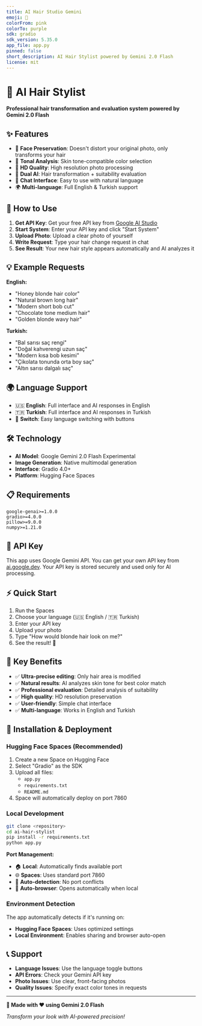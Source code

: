 ```yaml
---
title: AI Hair Studio Gemini
emoji: 🎨
colorFrom: pink
colorTo: purple
sdk: gradio
sdk_version: 5.35.0
app_file: app.py
pinned: false
short_description: AI Hair Stylist powered by Gemini 2.0 Flash
license: mit
---
```


# 🎨 AI Hair Stylist

**Professional hair transformation and evaluation system powered by Gemini 2.0 Flash**

## ✨ Features

- 🎯 **Face Preservation**: Doesn't distort your original photo, only transforms your hair
- 🎨 **Tonal Analysis**: Skin tone-compatible color selection 
- 📱 **HD Quality**: High resolution photo processing
- 🤖 **Dual AI**: Hair transformation + suitability evaluation
- 💬 **Chat Interface**: Easy to use with natural language
- 🌍 **Multi-language**: Full English & Turkish support

## 🚀 How to Use

1. **Get API Key**: Get your free API key from [Google AI Studio](https://ai.google.dev/)
2. **Start System**: Enter your API key and click "Start System"
3. **Upload Photo**: Upload a clear photo of yourself
4. **Write Request**: Type your hair change request in chat
5. **See Result**: Your new hair style appears automatically and AI analyzes it

## 💡 Example Requests

**English:**
- "Honey blonde hair color"
- "Natural brown long hair"
- "Modern short bob cut"
- "Chocolate tone medium hair"
- "Golden blonde wavy hair"

**Turkish:**
- "Bal sarısı saç rengi"
- "Doğal kahverengi uzun saç"
- "Modern kısa bob kesimi"
- "Çikolata tonunda orta boy saç"
- "Altın sarısı dalgalı saç"

## 🌍 Language Support

- 🇺🇸 **English**: Full interface and AI responses in English
- 🇹🇷 **Turkish**: Full interface and AI responses in Turkish
- 🔄 **Switch**: Easy language switching with buttons

## 🛠️ Technology

- **AI Model**: Google Gemini 2.0 Flash Experimental
- **Image Generation**: Native multimodal generation
- **Interface**: Gradio 4.0+
- **Platform**: Hugging Face Spaces

## 📋 Requirements

```
google-genai>=1.0.0
gradio>=4.0.0
pillow>=9.0.0
numpy>=1.21.0
```

## 🔐 API Key

This app uses Google Gemini API. You can get your own API key from [ai.google.dev](https://ai.google.dev/). Your API key is stored securely and used only for AI processing.

## ⚡ Quick Start

1. Run the Spaces
2. Choose your language (🇺🇸 English / 🇹🇷 Turkish)
3. Enter your API key
4. Upload your photo  
5. Type "How would blonde hair look on me?"
6. See the result! 🎨

## 🎯 Key Benefits

- ✅ **Ultra-precise editing**: Only hair area is modified
- ✅ **Natural results**: AI analyzes skin tone for best color match
- ✅ **Professional evaluation**: Detailed analysis of suitability
- ✅ **High quality**: HD resolution preservation
- ✅ **User-friendly**: Simple chat interface
- ✅ **Multi-language**: Works in English and Turkish

## 🔧 Installation & Deployment

### **Hugging Face Spaces (Recommended)**
1. Create a new Space on Hugging Face
2. Select "Gradio" as the SDK
3. Upload all files:
   - `app.py`
   - `requirements.txt` 
   - `README.md`
4. Space will automatically deploy on port 7860

### **Local Development**
```bash
git clone <repository>
cd ai-hair-stylist
pip install -r requirements.txt
python app.py
```

**Port Management:**
- 🏠 **Local**: Automatically finds available port
- 🌐 **Spaces**: Uses standard port 7860
- 🔄 **Auto-detection**: No port conflicts
- 📱 **Auto-browser**: Opens automatically when local

### **Environment Detection**
The app automatically detects if it's running on:
- **Hugging Face Spaces**: Uses optimized settings
- **Local Environment**: Enables sharing and browser auto-open

## 📞 Support

- **Language Issues**: Use the language toggle buttons
- **API Errors**: Check your Gemini API key
- **Photo Issues**: Use clear, front-facing photos
- **Quality Issues**: Specify exact color tones in requests

---

**🎯 Made with ❤️ using Gemini 2.0 Flash**

*Transform your look with AI-powered precision!*